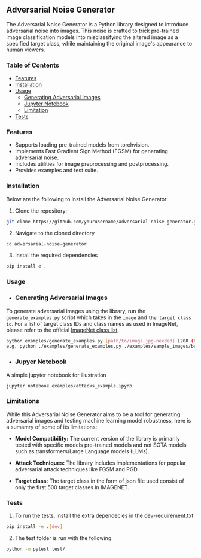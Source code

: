 ## Adversarial Noise Generator

The Adversarial Noise Generator is a Python library designed to introduce adversarial noise into images. This noise is crafted to trick pre-trained image classification models into misclassifying the altered image as a specified target class, while maintaining the original image's appearance to human viewers.


### Table of Contents
- [Features](#features)
- [Installation](#installation)
- [Usage](#usage)
  - [Generating Adversarial Images](#generating-adversarial-images)
  - [Jupyter Notebook](#visualizing-attacks)
  - [Limitation](#limitation)
- [Tests](#test)


### Features

- Supports loading pre-trained models from torchvision.
- Implements Fast Gradient Sign Method (FGSM) for generating adversarial noise.
- Includes utilities for image preprocessing and postprocessing.
- Provides examples and test suite.

### Installation

Below are the following to install the Adversarial Noise Generator:

1. Clone the repository:
```bash
git clone https://github.com/yourusername/adversarial-noise-generator.git
```

2. Navigate to the cloned directory

```bash
cd adversarial-noise-generator
```

3.  Install the required dependencies

```bash
pip install e .
``` 

### Usage

- ### Generating Adversarial Images

To generate adversarial images using the library, run the `generate_examples.py` script which takes in the ``image`` and ``the target class id``. For a list of target class IDs and class names as used in ImageNet, please refer to the official [ImageNet class list](https://deeplearning.cms.waikato.ac.nz/user-guide/class-maps/IMAGENET/).


```bash
python examples/generate_examples.py [path/to/image.jpg-needed] [208 (target-class-index-needed)] 
e.g. python ./examples/generate_examples.py ./examples/sample_images/bee.jpg 208 --epsilon 0.02 --model_name resnet18
```
- ### Jupyer Notebook

A simple jupyter notebook for illustration

```bash
jupyter notebook examples/attacks_example.ipynb

```

### Limitations

While this Adversarial Noise Generator aims to be a tool for generating adversarial images and testing machine learning model robustness, here is a sumamry of some of its limitations:

- **Model Compatibility:** The current version of the library is primarily tested with specific models pre-trained models and not SOTA models such as transformers/Large Language models (LLMs).

- **Attack Techniques:** The library includes implementations for popular adversarial attack techniques like FGSM and PGD.

- **Target class:** The target class in the form of json file used consist of only the first 500 target classes in IMAGENET.

### Tests

1.  To run the tests, install the extra dependecies in the dev-requirement.txt 

```bash
pip install -e .[dev]
```

2.  The test folder is run with the following:
```bash
python -m pytest test/
```